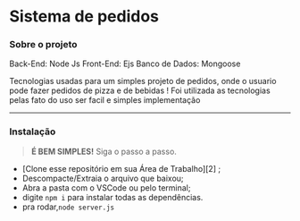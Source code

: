 # **Sistema de pedidos**
### Sobre o projeto

Back-End: Node Js
Front-End: Ejs
Banco de Dados: Mongoose

Tecnologias usadas para um simples projeto de pedidos, onde o usuario pode fazer pedidos de pizza e de bebidas !
Foi utilizada as tecnologias pelas fato do uso ser facil e simples implementação



-------------

### Instalação

>**É BEM SIMPLES!** Siga o passo a passo.
- [Clone esse repositório em sua Área de Trabalho][2] ;
- Descompacte/Extraia o arquivo que baixou;
- Abra a pasta com o VSCode ou pelo terminal;
- digite `npm i` para instalar todas as dependências.
- pra rodar,`node server.js`

